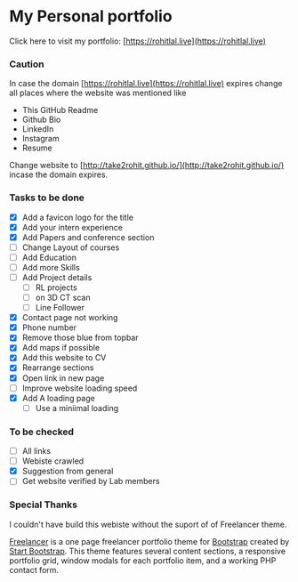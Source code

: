 # My Personal portfolio

Click here to visit my portfolio: [https://rohitlal.live](https://rohitlal.live)

### Caution

In case the domain [https://rohitlal.live](https://rohitlal.live) expires change all places where the website was mentioned like
- This GitHub Readme
- Github Bio
- LinkedIn
- Instagram
- Resume

Change website to [http://take2rohit.github.io/](http://take2rohit.github.io/) incase the domain expires.

### Tasks to be done

- [X] Add a favicon logo for the title
- [X] Add your intern experience
- [X] Add Papers and conference section
- [ ] Change Layout of courses  
- [ ] Add Education
- [ ] Add more Skills
- [ ] Add Project details
    - [ ] RL projects
    - [ ] on 3D CT scan
    - [ ] Line Follower
- [X] Contact page not working
- [X] Phone number 
- [X] Remove those blue from topbar
- [X] Add maps if possible
- [X] Add this website to CV
- [X] Rearrange sections
- [X] Open link in new page
- [ ] Improve website loading speed
- [X] Add A loading page
    - [ ] Use a miniimal loading

### To be checked

- [ ] All links
- [ ] Webiste crawled
- [X] Suggestion from general
- [ ] Get website verified by Lab members

### Special Thanks

I couldn't have build this webiste without the suport of of Freelancer theme.

[Freelancer](http://startbootstrap.com/template-overviews/freelancer/) is a one page freelancer portfolio theme for [Bootstrap](http://getbootstrap.com/) created by [Start Bootstrap](http://startbootstrap.com/). This theme features several content sections, a responsive portfolio grid, window modals for each portfolio item, and a working PHP contact form.
